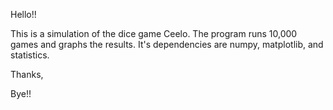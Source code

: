 Hello!!

This is a simulation of the dice game Ceelo. The program runs 10,000 games and graphs the results. It's dependencies are numpy, matplotlib, and statistics.

Thanks,

Bye!!
